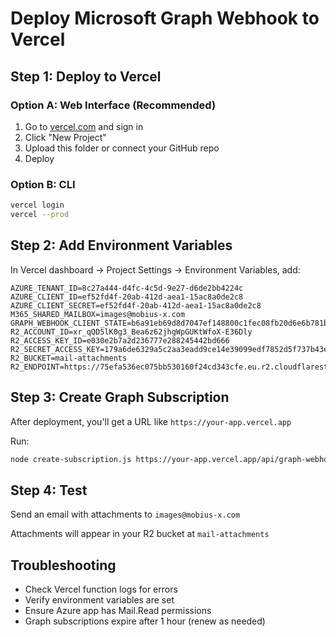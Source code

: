 # Deploy Microsoft Graph Webhook to Vercel

## Step 1: Deploy to Vercel

### Option A: Web Interface (Recommended)
1. Go to [vercel.com](https://vercel.com) and sign in
2. Click "New Project"
3. Upload this folder or connect your GitHub repo
4. Deploy

### Option B: CLI
```bash
vercel login
vercel --prod
```

## Step 2: Add Environment Variables

In Vercel dashboard → Project Settings → Environment Variables, add:

```
AZURE_TENANT_ID=8c27a444-d4fc-4c5d-9e27-d6de2bb4224c
AZURE_CLIENT_ID=ef52fd4f-20ab-412d-aea1-15ac8a0de2c8
AZURE_CLIENT_SECRET=ef52fd4f-20ab-412d-aea1-15ac8a0de2c8
M365_SHARED_MAILBOX=images@mobius-x.com
GRAPH_WEBHOOK_CLIENT_STATE=b6a91eb69d8d7047ef148800c1fec08fb20d6e6b781b464aa3bf8a0b057a4e81
R2_ACCOUNT_ID=xr_qQD5lK0g3_Bea6z62jhgWpGUKtWfoX-E36Dly
R2_ACCESS_KEY_ID=e030e2b7a2d236777e288245442bd666
R2_SECRET_ACCESS_KEY=179a6de6329a5c2aa3eadd9ce14e39099edf7852d5f737b43edc1c419ee02c21
R2_BUCKET=mail-attachments
R2_ENDPOINT=https://75efa536ec075bb530160f24cd343cfe.eu.r2.cloudflarestorage.com
```

## Step 3: Create Graph Subscription

After deployment, you'll get a URL like `https://your-app.vercel.app`

Run:
```bash
node create-subscription.js https://your-app.vercel.app/api/graph-webhook
```

## Step 4: Test

Send an email with attachments to `images@mobius-x.com`

Attachments will appear in your R2 bucket at `mail-attachments`

## Troubleshooting

- Check Vercel function logs for errors
- Verify environment variables are set
- Ensure Azure app has Mail.Read permissions
- Graph subscriptions expire after 1 hour (renew as needed)
